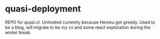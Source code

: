 # quasi-deployment
REPO for quasi.cl. Unhosted currently because Heroku got greedy. Used to be a blog, will migrate to be my cv and some react exploration during the winter break. 
